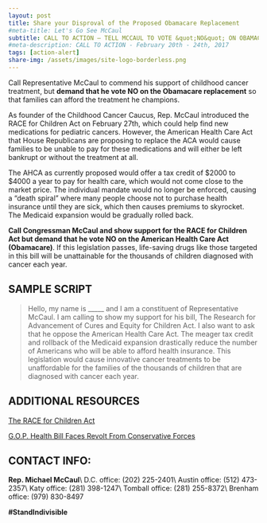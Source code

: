 ```yaml
---
layout: post
title: Share your Disproval of the Proposed Obamacare Replacement
#meta-title: Let's Go See McCaul
subtitle: CALL TO ACTION – TELL MCCAUL TO VOTE &quot;NO&quot; ON OBAMACARE REPLACEMENT
#meta-description: CALL TO ACTION - February 20th - 24th, 2017
tags: [action-alert]
share-img: /assets/images/site-logo-borderless.png
---
```

Call Representative McCaul to commend his support of childhood cancer treatment, but **demand that he vote NO on the Obamacare replacement** so that families can afford the treatment he champions.

As founder of the Childhood Cancer Caucus, Rep. McCaul introduced the RACE for Children Act on February 27th, which could help find new medications for pediatric cancers. However, the American Health Care Act that House Republicans are proposing to replace the ACA would cause families to be unable to pay for these medications and will either be left bankrupt or without the treatment at all.

The AHCA as currently proposed would offer a tax credit of $2000 to $4000 a year to pay for health care, which would not come close to the market price. The individual mandate would no longer be enforced, causing a “death spiral” where many people choose not to purchase health insurance until they are sick, which then causes premiums to skyrocket. The Medicaid expansion would be gradually rolled back.

**Call Congressman McCaul and show support for the RACE for Children Act but demand that he vote NO on the American Health Care Act (Obamacare)**. If this legislation passes, life-saving drugs like those targeted in this bill will be unattainable for the thousands of children diagnosed with cancer each year.

## SAMPLE SCRIPT

> Hello, my name is &#95;&#95;&#95;&#95;&#95; and I am a constituent of Representative McCaul.
> I am calling to show my support for his bill, The Research for Advancement of Cures and Equity for Children Act.
> I also want to ask that he oppose the American Health Care Act.
> The meager tax credit and rollback of the Medicaid expansion drastically reduce the number
> of Americans who will be able to afford health insurance. This legislation would cause
> innovative cancer treatments to be unaffordable for the families of the thousands of children
> that are diagnosed with cancer each year.

## ADDITIONAL RESOURCES
[The RACE for Children Act](https://4sqclobberscancer.com/on-capital-hill/the-race-for-children-act/)

[G.O.P. Health Bill Faces Revolt From Conservative Forces](https://www.nytimes.com/2017/03/07/us/politics/affordable-care-act-obama-care-health.html)

## CONTACT INFO:

**Rep. Michael McCaul**\\
D.C. office: (202) 225-2401\\
Austin office: (512) 473-2357\\
Katy office: (281) 398-1247\\
Tomball office: (281) 255-8372\\
Brenham office: (979) 830-8497

**#StandIndivisible**
